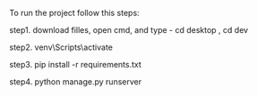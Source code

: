 To run the project follow this steps:

step1. download filles, open cmd, and type - cd desktop , cd dev

step2. venv\Scripts\activate

step3. pip install -r requirements.txt

step4. python manage.py runserver
